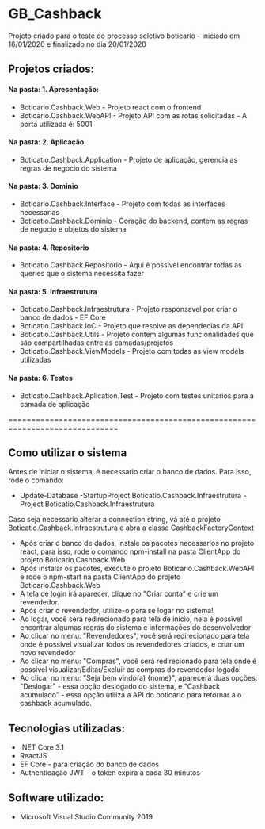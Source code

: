 # GB_Cashback
Projeto criado para o teste do processo seletivo boticario - iniciado em 16/01/2020 e finalizado no dia 20/01/2020

## Projetos criados:

#### Na pasta: 1. Apresentação:
* Boticario.Cashback.Web - Projeto react com o frontend
* Boticario.Cashback.WebAPI - Projeto API com as rotas solicitadas - A porta utilizada é: 5001
#### Na pasta: 2. Aplicação
* Boticatio.Cashback.Application - Projeto de aplicação, gerencia as regras de negocio do sistema
#### Na pasta: 3. Dominio
* Boticario.Cashback.Interface - Projeto com todas as interfaces necessarias
* Boticatio.Cashback.Dominio - Coração do backend, contem as regras de negocio e objetos do sistema
#### Na pasta: 4. Repositorio
* Boticatio.Cashback.Repositorio - Aqui é possivel encontrar todas as queries que o sistema necessita fazer
#### Na pasta: 5. Infraestrutura
* Boticatio.Cashback.Infraestrutura - Projeto responsavel por criar o banco de dados - EF Core
* Boticatio.Cashback.IoC - Projeto que resolve as dependecias da API
* Boticatio.Cashback.Utils - Projeto contem algumas funcionalidades que são compartilhadas entre as camadas/projetos
* Boticatio.Cashback.ViewModels - Projeto com todas as view models utilizadas
#### Na pasta: 6. Testes
* Boticatio.Cashback.Aplication.Test - Projeto com testes unitarios para a camada de aplicação

==============================================================================
## Como utilizar o sistema
Antes de iniciar o sistema, é necessario criar o banco de dados. Para isso, rode o comando:

* Update-Database -StartupProject Boticatio.Cashback.Infraestrutura -Project Boticatio.Cashback.Infraestrutura

Caso seja necessario alterar a connection string, vá até o projeto Boticatio.Cashback.Infraestrutura e abra a classe CashbackFactoryContext

* Após criar o banco de dados, instale os pacotes necessarios no projeto react, para isso, rode o comando npm-install na pasta ClientApp do projeto Boticario.Cashback.Web
* Após instalar os pacotes, execute o projeto Boticario.Cashback.WebAPI e rode o npm-start na pasta ClientApp do projeto Boticario.Cashback.Web
* A tela de login irá aparecer, clique no "Criar conta" e crie um revendedor.
* Após criar o revendedor, utilize-o para se logar no sistema!
* Ao logar, você será redirecionado para tela de inicio, nela é possivel encontrar algumas regras do sistema e informações do desenvolvedor
* Ao clicar no menu: "Revendedores", você será redirecionado para tela onde é possivel visualizar todos os revendedores criados, e criar um novo revendedor
* Ao clicar no menu: "Compras", você será redirecionado para tela onde é possivel visualizar/Editar/Excluir as compras do revendedor logado!
* Ao clicar no menu: "Seja bem vindo(a) {nome}", aparecerá duas opções: "Deslogar" - essa opção deslogado do sistema, e "Cashback acumulado" - essa opção utiliza a API do boticario para retornar a o cashback acumulado.
  
## Tecnologias utilizadas:
* .NET Core 3.1
* ReactJS 
* EF Core - para criação do banco de dados
* Authenticação JWT - o token expira a cada 30 minutos

## Software utilizado:
* Microsoft Visual Studio Community 2019
